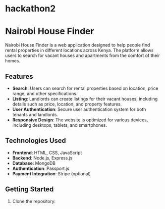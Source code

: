 # hackathon2
# Nairobi House Finder

Nairobi House Finder is a web application designed to help people find rental properties in different locations across Kenya. The platform allows users to search for vacant houses and apartments from the comfort of their homes.

## Features

- **Search**: Users can search for rental properties based on location, price range, and other specifications.
- **Listing**: Landlords can create listings for their vacant houses, including details such as price, location, and property features.
- **User Authentication**: Secure user authentication system for both tenants and landlords.
- **Responsive Design**: The website is optimized for various devices, including desktops, tablets, and smartphones.

## Technologies Used

- **Frontend**: HTML, CSS, JavaScript
- **Backend**: Node.js, Express.js
- **Database**: MongoDB
- **Authentication**: Passport.js
- **Payment Integration**: Stripe (optional)

## Getting Started

1. Clone the repository:

